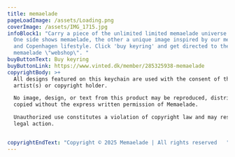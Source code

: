 ```yaml
---
title: memaelade
pageLoadImage: /assets/Loading.png
coverImage: /assets/IMG_1715.jpg
infoBlock1: "Carry a piece of the unlimited limited memaelade universe with you!
  One side shows memaelade, the other a unique image inspired by our meme page
  and Copenhagen lifestyle. Click 'buy keyring' and get directed to the
  memaelade \"webshop\". "
buyButtonText: Buy keyring
buyButtonLink: https://www.vinted.dk/member/285325938-memaelade
copyrightBody: >+
  All designs featured on this keychain are used with the consent of the
  artist(s) or copyright holder.

  No image, design, or text from this product may be reproduced, distributed, or
  copied without the express written permission of Memaelade.

  Unauthorized use constitutes a violation of copyright law and may result in
  legal action.


copyrightEndText: "Copyright © 2025 Memaelade | All rights reserved   "
---
```

